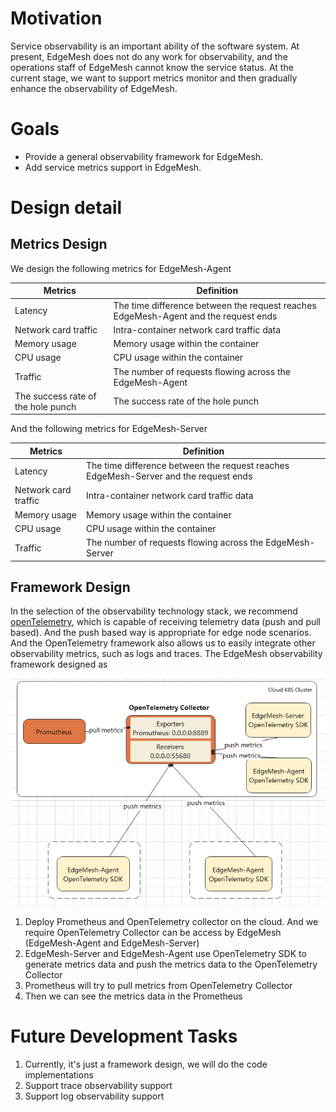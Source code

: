 # Motivation
Service observability is an important ability of the software system. 
At present, EdgeMesh does not do any work for observability, 
and the operations staff of EdgeMesh cannot know the service status. 
At the current stage, we want to support metrics monitor and then gradually 
enhance the observability of EdgeMesh.

# Goals
+ Provide a general observability framework for EdgeMesh.
+ Add service metrics support in EdgeMesh.

# Design detail
## Metrics Design
We design the following metrics for EdgeMesh-Agent

| Metrics | Definition |
| ---- | ----| 
| Latency | The time difference between the request reaches EdgeMesh-Agent and the request ends |
| Network card traffic | Intra-container network card traffic data |
| Memory usage | Memory usage within the container |
| CPU usage | CPU usage within the container |
| Traffic  | The number of requests flowing across the EdgeMesh-Agent |
| The success rate of the hole punch | The success rate of the hole punch |


And the following metrics for EdgeMesh-Server

| Metrics | Definition |
| ---- | ----| 
| Latency | The time difference between the request reaches EdgeMesh-Server and the request ends |
| Network card traffic | Intra-container network card traffic data |
| Memory usage | Memory usage within the container |
| CPU usage | CPU usage within the container |
| Traffic  | The number of requests flowing across the EdgeMesh-Server |


## Framework Design
In the selection of the observability technology stack, we recommend [openTelemetry](https://opentelemetry.io/), 
which  is capable of receiving telemetry data (push and pull based). And the push based way is appropriate for 
edge node scenarios. And the OpenTelemetry framework also allows us to easily integrate other observability metrics, 
such as logs and traces. The EdgeMesh observability framework designed as 

![metrics observability framework](./images/metrics-obsevability-framework.png)
1. Deploy Prometheus and OpenTelemetry collector on the cloud. And we require OpenTelemetry Collector can be access by EdgeMesh (EdgeMesh-Agent and EdgeMesh-Server)
2. EdgeMesh-Server and EdgeMesh-Agent use OpenTelemetry SDK to generate metrics data and push the metrics data to the OpenTelemetry Collector
3. Prometheus will try to pull metrics from OpenTelemetry Collector
4. Then we can see the metrics data in the Prometheus 

# Future Development Tasks
1. Currently, it's just a framework design, we will do the code implementations
2. Support trace observability support
3. Support log observability support
